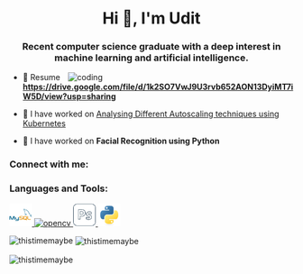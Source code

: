 <h1 align="center">Hi 👋, I'm Udit</h1>
<h3 align="center">Recent computer science graduate with a deep interest in machine learning and artificial intelligence.</h3>

<img align="right" alt="coding" width="400" src="https://i.pinimg.com/originals/ab/1a/fe/ab1afebb2fe63ede8210d53253269e52.gif">

- 🌱 Resume **https://drive.google.com/file/d/1k2SO7VwJ9U3rvb652AON13DyiMT7iW5D/view?usp=sharing**

- 👯 I have worked on [Analysing Different Autoscaling techniques using Kubernetes](https://drive.google.com/drive/folders/1SgHQo-hgeM79HKIqNxjfOzBdNli_9dwQ)

- 🤝 I have worked on **Facial Recognition using Python**

<h3 align="left">Connect with me:</h3>
<p align="left">
</p>

<h3 align="left">Languages and Tools:</h3>
<p align="left"> <a href="https://www.mysql.com/" target="_blank" rel="noreferrer"> <img src="https://raw.githubusercontent.com/devicons/devicon/master/icons/mysql/mysql-original-wordmark.svg" alt="mysql" width="40" height="40"/> </a> <a href="https://opencv.org/" target="_blank" rel="noreferrer"> <img src="https://www.vectorlogo.zone/logos/opencv/opencv-icon.svg" alt="opencv" width="40" height="40"/> </a> <a href="https://www.photoshop.com/en" target="_blank" rel="noreferrer"> <img src="https://raw.githubusercontent.com/devicons/devicon/master/icons/photoshop/photoshop-line.svg" alt="photoshop" width="40" height="40"/> </a> <a href="https://www.python.org" target="_blank" rel="noreferrer"> <img src="https://raw.githubusercontent.com/devicons/devicon/master/icons/python/python-original.svg" alt="python" width="40" height="40"/> </a> </p>

<p><img align="left" src="https://github-readme-stats.vercel.app/api/top-langs?username=thistimemaybe&show_icons=true&locale=en&layout=compact" alt="thistimemaybe" /></p>

<p>&nbsp;<img align="center" src="https://github-readme-stats.vercel.app/api?username=thistimemaybe&show_icons=true&locale=en" alt="thistimemaybe" /></p>

<p><img align="center" src="https://github-readme-streak-stats.herokuapp.com/?user=thistimemaybe&" alt="thistimemaybe" /></p>
